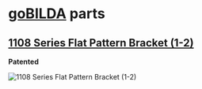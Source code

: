 # [goBILDA](https://www.gobilda.com/) parts
## [1108 Series Flat Pattern Bracket (1-2)](https://www.gobilda.com/1108-series-flat-pattern-bracket-1-2/)

**Patented**

<img alt='1108 Series Flat Pattern Bracket (1-2)' src='../../../generated_files/parts/gobilda/structure-bracket-flat-1-2.svg'/>
